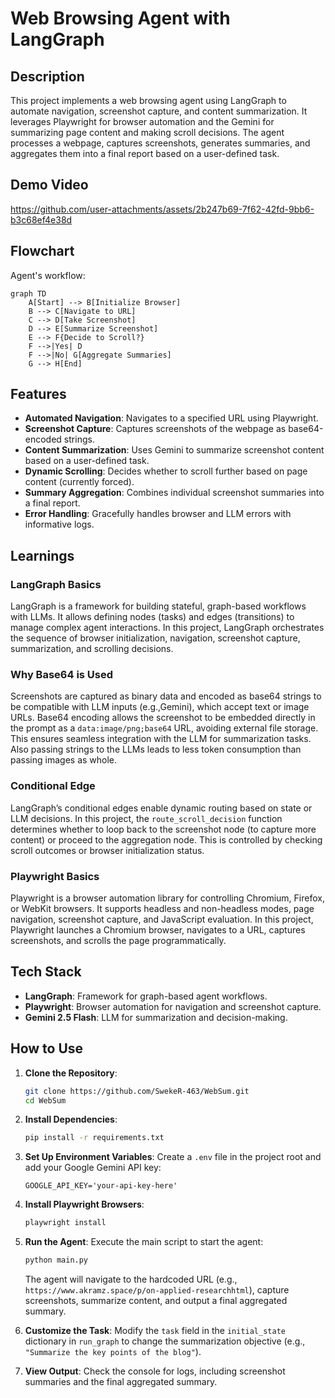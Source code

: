 # Web Browsing Agent with LangGraph

## Description
This project implements a web browsing agent using LangGraph to automate navigation, screenshot capture, and content summarization. 
It leverages Playwright for browser automation and the Gemini for summarizing page content and making scroll decisions. 
The agent processes a webpage, captures screenshots, generates summaries, and aggregates them into a final report based on a user-defined task.

## Demo Video

https://github.com/user-attachments/assets/2b247b69-7f62-42fd-9bb6-b3c68ef4e38d

## Flowchart
Agent's workflow:

```mermaid
graph TD
    A[Start] --> B[Initialize Browser]
    B --> C[Navigate to URL]
    C --> D[Take Screenshot]
    D --> E[Summarize Screenshot]
    E --> F{Decide to Scroll?}
    F -->|Yes| D
    F -->|No| G[Aggregate Summaries]
    G --> H[End]
```

## Features
- **Automated Navigation**: Navigates to a specified URL using Playwright.
- **Screenshot Capture**: Captures screenshots of the webpage as base64-encoded strings.
- **Content Summarization**: Uses Gemini to summarize screenshot content based on a user-defined task.
- **Dynamic Scrolling**: Decides whether to scroll further based on page content (currently forced).
- **Summary Aggregation**: Combines individual screenshot summaries into a final report.
- **Error Handling**: Gracefully handles browser and LLM errors with informative logs.

## Learnings
### LangGraph Basics
LangGraph is a framework for building stateful, graph-based workflows with LLMs. 
It allows defining nodes (tasks) and edges (transitions) to manage complex agent interactions.
In this project, LangGraph orchestrates the sequence of browser initialization, navigation, screenshot capture, summarization, and scrolling decisions.

### Why Base64 is Used
Screenshots are captured as binary data and encoded as base64 strings to be compatible with LLM inputs (e.g.,Gemini), which accept text or image URLs. 
Base64 encoding allows the screenshot to be embedded directly in the prompt as a `data:image/png;base64` URL, avoiding external file storage. 
This ensures seamless integration with the LLM for summarization tasks.
Also passing strings to the LLMs leads to less token consumption than passing images as whole.

### Conditional Edge
LangGraph’s conditional edges enable dynamic routing based on state or LLM decisions. 
In this project, the `route_scroll_decision` function determines whether to loop back to the screenshot node (to capture more content) or proceed to the aggregation node. 
This is controlled by checking scroll outcomes or browser initialization status.

### Playwright Basics
Playwright is a browser automation library for controlling Chromium, Firefox, or WebKit browsers. 
It supports headless and non-headless modes, page navigation, screenshot capture, and JavaScript evaluation. 
In this project, Playwright launches a Chromium browser, navigates to a URL, captures screenshots, and scrolls the page programmatically.

## Tech Stack
- **LangGraph**: Framework for graph-based agent workflows.
- **Playwright**: Browser automation for navigation and screenshot capture.
- **Gemini 2.5 Flash**: LLM for summarization and decision-making.

## How to Use
1. **Clone the Repository**:
   ```bash
   git clone https://github.com/SwekeR-463/WebSum.git
   cd WebSum
   ```

2. **Install Dependencies**:
   ```bash
   pip install -r requirements.txt
   ```

3. **Set Up Environment Variables**:
   Create a `.env` file in the project root and add your Google Gemini API key:
   ```
   GOOGLE_API_KEY='your-api-key-here'
   ```

4. **Install Playwright Browsers**:
   ```bash
   playwright install
   ```

5. **Run the Agent**:
   Execute the main script to start the agent:
   ```bash
   python main.py
   ```
   The agent will navigate to the hardcoded URL (e.g., `https://www.akramz.space/p/on-applied-researchhtml`), capture screenshots, summarize content, and output a final aggregated summary.

6. **Customize the Task**:
   Modify the `task` field in the `initial_state` dictionary in `run_graph` to change the summarization objective (e.g., `"Summarize the key points of the blog"`).

7. **View Output**:
   Check the console for logs, including screenshot summaries and the final aggregated summary.
